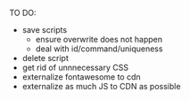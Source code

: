 TO DO:

* save scripts
  * ensure overwrite does not happen
  * deal with id/command/uniqueness
* delete script
* get rid of unnnecessary CSS
* externalize fontawesome to cdn
* externalize as much JS to CDN as possible
